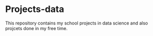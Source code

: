 # Projects-data
This repository contains my school projects in data science and also projcets done in my free time.
